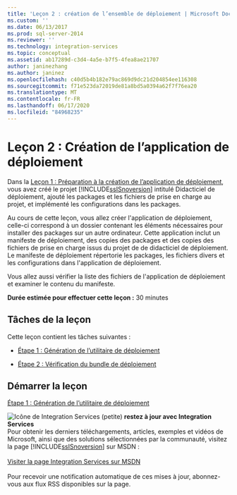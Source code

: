 ```yaml
---
title: 'Leçon 2 : création de l’ensemble de déploiement | Microsoft Docs'
ms.custom: ''
ms.date: 06/13/2017
ms.prod: sql-server-2014
ms.reviewer: ''
ms.technology: integration-services
ms.topic: conceptual
ms.assetid: ab17289d-c3d4-4a5e-b7f5-4fea8ae21707
author: janinezhang
ms.author: janinez
ms.openlocfilehash: c40d5b4b182e79ac869d9dc21d204854ee116308
ms.sourcegitcommit: f71e523da72019de81a8bd5a0394a62f7f76ea20
ms.translationtype: MT
ms.contentlocale: fr-FR
ms.lasthandoff: 06/17/2020
ms.locfileid: "84968235"
---
```

# <a name="lesson-2-creating-the-deployment-bundle"></a>Leçon 2 : Création de l’application de déploiement
  Dans la [Leçon 1 : Préparation à la création de l’application de déploiement](../integration-services/lesson-1-preparing-to-create-the-deployment-bundle.md), vous avez créé le projet [!INCLUDE[ssISnoversion](../includes/ssisnoversion-md.md)] intitulé Didacticiel de déploiement, ajouté les packages et les fichiers de prise en charge au projet, et implémenté les configurations dans les packages.  
  
 Au cours de cette leçon, vous allez créer l'application de déploiement, celle-ci correspond à un dossier contenant les éléments nécessaires pour installer des packages sur un autre ordinateur. Cette application inclut un manifeste de déploiement, des copies des packages et des copies des fichiers de prise en charge issus du projet de de didacticiel de déploiement. Le manifeste de déploiement répertorie les packages, les fichiers divers et les configurations dans l'application de déploiement.  
  
 Vous allez aussi vérifier la liste des fichiers de l'application de déploiement et examiner le contenu du manifeste.  
  
 **Durée estimée pour effectuer cette leçon :** 30 minutes  
  
## <a name="lesson-tasks"></a>Tâches de la leçon  
 Cette leçon contient les tâches suivantes :  
  
-   [Étape 1 : Génération de l’utilitaire de déploiement](../integration-services/lesson-2-1-building-the-deployment-utility.md)  
  
-   [Étape 2 : Vérification du bundle de déploiement](../integration-services/lesson-2-2-verifying-the-deployment-bundle.md)  
  
## <a name="start-the-lesson"></a>Démarrer la leçon  
 [Étape 1 : Génération de l’utilitaire de déploiement](../integration-services/lesson-2-1-building-the-deployment-utility.md)  
  
![Icône de Integration Services (petite)](media/dts-16.gif "Icône Integration Services (petite)")  **restez à jour avec Integration Services**<br /> Pour obtenir les derniers téléchargements, articles, exemples et vidéos de Microsoft, ainsi que des solutions sélectionnées par la communauté, visitez la page [!INCLUDE[ssISnoversion](../includes/ssisnoversion-md.md)] sur MSDN :<br /><br /> [Visiter la page Integration Services sur MSDN](https://go.microsoft.com/fwlink/?LinkId=136655)<br /><br /> Pour recevoir une notification automatique de ces mises à jour, abonnez-vous aux flux RSS disponibles sur la page.  
  
  
